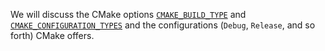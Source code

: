 We will discuss the CMake options [`CMAKE_BUILD_TYPE`](https://cmake.org/cmake/help/latest/variable/CMAKE_BUILD_TYPE.html) and [`CMAKE_CONFIGURATION_TYPES`](https://cmake.org/cmake/help/latest/variable/CMAKE_CONFIGURATION_TYPES.html)
and the configurations (`Debug`, `Release`, and so forth) CMake offers.
